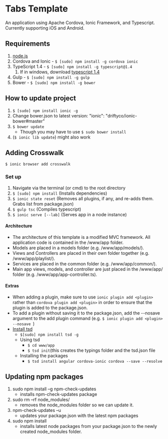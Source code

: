 # Tabs Template

An application using Apache Cordova, Ionic Framework, and Typescript. Currently supporting iOS and Android.

## Requirements
 1. [node.js](https://nodejs.org/)
 2. Cordova and Ionic - ```$ [sudo] npm install -g cordova ionic```
 3. TypeScript 1.4 - ```$ [sudo] npm install -g typescript@1.4 ```
     1. If in windows, download [typescript 1.4](http://www.typescriptlang.org/#Download)
 4. Gulp - ```$ [sudo] npm install -g gulp```
 5. Bower - ```$ [sudo] npm install -g bower```

## How to update project
1. ```$ [sudo] npm install ionic -g```
2. Change bower.json to latest version: "ionic": "driftyco/ionic-bower#master"
3. ```$ bower update```
    - Though you may have to use ```$ sudo bower install``` 
4. (```$ ionic lib update```) might also work

## Adding Crosswalk
```$ ionic browser add crosswalk```

### Set up
1. Navigate via the terminal (or cmd) to the root directory
2. ```$ [sudo] npm install``` (Installs dependencies)
3. ```$ ionic state reset``` (Removes all plugins, if any, and re-adds them.  Grabs list from package.json)
4. ```$ gulp tsc``` (Compiles typescript)
5. ```$ ionic serve [--lab]``` (Serves app in a node instance)

#### Architecture
 - The architecture of this template is a modified MVC framework. All application code is contained in the /www/app folder.
 - Models are placed in a models folder (e.g. /www/app/models/). 
 - Views and Controllers are placed in their own folder together (e.g. /www/app/playlist/). 
 - Services are placed in the common folder (e.g. /www/app/common/).  
 - Main app views, models, and controller are just placed in the /www/app/ folder (e.g. /www/app/app-controller.ts).

#### Extras
 - When adding a plugin, make sure to use ````ionic plugin add <plugin>```` rather than ````cordova plugin add <plugin>```` in order to ensure that the plugin is added to the package.json.
 - To add a plugin without saving it to the package.json, add the --nosave argument to the add plugin command (e.g. ````$ ionic plugin add <plugin> --nosave ````)
 - [Install tsd](https://github.com/DefinitelyTyped/tsd)
   - ````$[sudo] npm install tsd -g````
   - Using tsd
        - ````$ cd www/app````
        - ````$ tsd init````(this creates the typings folder and the tsd.json file
    - Installing the packages
        - ````$ tsd install angular cordova-ionic cordova --save --resolve````

## Updating npm packages
1.	sudo npm install –g npm-check-updates
    - installs npm-check-updates package
2.	sudo rm –rf node_modules/
    - removes the node_modules folder so we can update it.
3.	npm-check-updates –u
    - updates your package.json with the latest npm packages
4.	sudo npm install
    - installs latest node packages from your package.json to the newly created node_modules folder.
